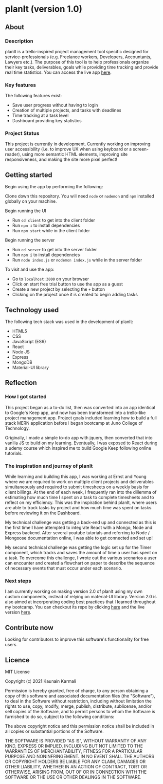 # planIt (version 1.0)

## About

### Description

planIt is a trello-inspired project management tool specific designed for service-professionals (e.g. Freelance workers, Developers, Accountants, Lawyers etc.). The purpose of this tool is to help professionals organize their key tasks, deliverables, goals while providing time tracking and provide real time statistics. You can access the live app [here](https://plan-it-v1.netlify.app/).

### Key features

The following features exist:
* Save user progress without having to login
* Creation of multiple projects, and tasks with deadlines
* Time tracking at a task level
* Dashboard providing key statistics

### Project Status

This project is currently in development. Currently working on improving user accessibility (i.e. to improve UX when using keyboard or a screen-reader), using more semantic HTML elements, improving site responsiveness, and making the site more pixel perfect!

## Getting started

Begin using the app by performing the following:

Clone down this repository. You will need `node` or `nodemon` and `npm` installed globally on your machine.

Begin running the UI
* Run `cd client` to get into the client folder
* Run `npm i` to install dependencies
* Run `npm start` while in the client folder

Begin running the server
* Run `cd server` to get into the server folder
* Run `npm i` to install dependencies
* Run `node index.js` or `nodemon index.js` while in the server folder

To visit and use the app:
* Go to `localhost:3000` on your browser
* Click on start free trial button to use the app as a guest
* Create a new project by selecting the `+` button
* Clicking on the project once it is created to begin adding tasks

## Technology used

The following tech stack was used in the development of planIt:
* HTML5
* CSS
* JavaScript (ES6)
* React
* Node JS
* Express
* MongoDB
* Material-UI library

## Reflection

### How I got started
This project began as a to-do list, then was converted into an app identical to Google's Keep app, and now has been transformed into a trello-like project management app. Project goals included learning how to build a full stack MERN application before I began bootcamp at Juno College of Technology. 

Originally, I made a simple to-do app with jquery, then converted that into vanilla JS to build on my learning. Eventually, I was exposed to React during a udemy course which inspired me to build Google Keep following online tutorials. 

### The inspiration and journey of planIt

While learning and building this app, I was working at Ernst and Young where we are required to work on multiple client projects and deliverables simultaneously and required to submit timesheets on a weekly basis for client billings. At the end of each week, I frequently ran into the dillemma of estimating how much time I spent on a task to complete timesheets and to reflect on my efficiency. This was the inspiration behind planIt, where users are able to track tasks by project and how much time was spent on tasks before reviewing it on the Dashboard.

My technical challenge was getting a back-end up and connected as this is the first time I have attempted to integrate React with a Mongo, Node and Express backend. After several youtube tutorials and referring to Node / Mongoose documentation online, I was able to get connected and set up! 

My second technical challenge was getting the logic set up for the Timer component, which tracks and saves the amount of time a user has spent on a task. To overcome this challenge, I wrote out the various scenarios a user can encounter and created a flowchart on paper to describe the sequence of necessary events that must occur under each scenario.

### Next steps

I am currently working on making version 2.0 of planIt using my own custom components, instead of relying on material-UI library. Version 2.0 is also aimed at incorporating coding best practices that I learned throughout my bootcamp. You can checkout its repo by clicking [here](https://github.com/KaunainKarmali/plan-it-2.0) and the live version [here](https://just-plan-it.netlify.app/).

## Contribute now

Looking for contributors to improve this software's functionality for free users.

## Licence

MIT License

Copyright (c) 2021 Kaunain Karmali

Permission is hereby granted, free of charge, to any person obtaining a copy
of this software and associated documentation files (the "Software"), to deal
in the Software without restriction, including without limitation the rights
to use, copy, modify, merge, publish, distribute, sublicense, and/or sell
copies of the Software, and to permit persons to whom the Software is
furnished to do so, subject to the following conditions:

The above copyright notice and this permission notice shall be included in all
copies or substantial portions of the Software.

THE SOFTWARE IS PROVIDED "AS IS", WITHOUT WARRANTY OF ANY KIND, EXPRESS OR
IMPLIED, INCLUDING BUT NOT LIMITED TO THE WARRANTIES OF MERCHANTABILITY,
FITNESS FOR A PARTICULAR PURPOSE AND NONINFRINGEMENT. IN NO EVENT SHALL THE
AUTHORS OR COPYRIGHT HOLDERS BE LIABLE FOR ANY CLAIM, DAMAGES OR OTHER
LIABILITY, WHETHER IN AN ACTION OF CONTRACT, TORT OR OTHERWISE, ARISING FROM,
OUT OF OR IN CONNECTION WITH THE SOFTWARE OR THE USE OR OTHER DEALINGS IN THE
SOFTWARE.
